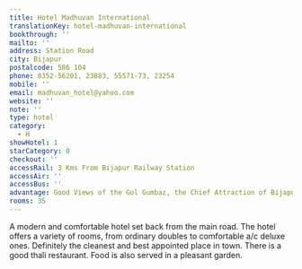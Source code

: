 ```yaml
---
title: Hotel Madhuvan International
translationKey: hotel-madhuvan-international
bookthrough: ''
mailto: ''
address: Station Road
city: Bijapur
postalcode: 586 104
phone: 8352-56201, 23883, 55571-73, 23254
mobile: ''
email: madhuvan_hotel@yahoo.com
website: ''
note: ''
type: hotel
category:
  - H
showHotel: 1
starCategory: 0
checkout: ''
accessRail: 3 Kms From Bijapur Railway Station
accessAir: ''
accessBus: ''
advantage: Good Views of the Gol Gumbaz, the Chief Attraction of Bijapur
rooms: 35
---
```

A modern and comfortable hotel set back from the main road. The hotel offers a variety of rooms, from ordinary doubles to comfortable a/c deluxe ones. Definitely the cleanest and best appointed place in town. There is a good thali restaurant. Food is also served in a pleasant garden.